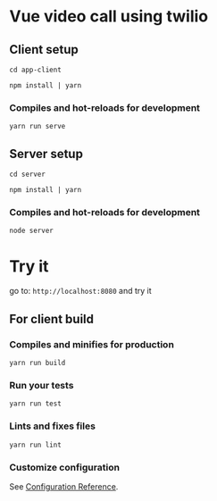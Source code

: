 # Vue video call using twilio

## Client setup

```
cd app-client
```

```
npm install | yarn
```

### Compiles and hot-reloads for development
```
yarn run serve
```

## Server setup
```
cd server
```

```
npm install | yarn
```

### Compiles and hot-reloads for development
```
node server
```


# Try it
go to: ``http://localhost:8080`` and try it

##
## For client build

### Compiles and minifies for production
```
yarn run build
```

### Run your tests
```
yarn run test
```

### Lints and fixes files
```
yarn run lint
```

### Customize configuration
See [Configuration Reference](https://cli.vuejs.org/config/).
